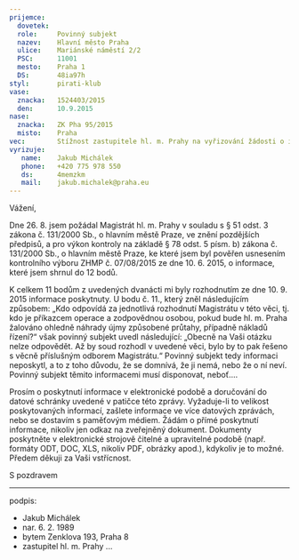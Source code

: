 ```yaml
---
prijemce: 
  dovetek:  
  role:     Povinný subjekt
  nazev:    Hlavní město Praha
  ulice:    Mariánské náměstí 2/2
  PSC:      11001
  mesto:    Praha 1
  DS:       48ia97h
styl:       pirati-klub
vase:
  znacka:   1524403/2015
  den:      10.9.2015
nase:
  znacka:   ZK Pha 95/2015
  misto:    Praha
vec:        Stížnost zastupitele hl. m. Prahy na vyřizování žádosti o informace
vyrizuje:   
   name:    Jakub Michálek
   phone:   +420 775 978 550
   ds:      4memzkm
   mail:    jakub.michalek@praha.eu
---
```


Vážení,

Dne 26. 8. jsem požádal Magistrát hl. m. Prahy v souladu s § 51 odst. 3 zákona č. 131/2000 Sb., o hlavním městě Praze, ve znění pozdějších
předpisů, a pro výkon kontroly na základě § 78 odst. 5 písm. b) zákona č. 131/2000 Sb., o hlavním městě Praze, ke které jsem byl pověřen usnesením kontrolního výboru ZHMP č. 07/08/2015 ze dne 10. 6. 2015, o informace, které jsem shrnul do 12 bodů.

K celkem 11 bodům z uvedených dvanácti mi byly rozhodnutím ze dne 10. 9. 2015 informace poskytnuty. U bodu č. 11., který zněl následujícím způsobem: „Kdo odpovídá za jednotlivá rozhodnutí Magistrátu v této věci, tj. kdo je příkazcem operace a zodpovědnou osobou, pokud bude hl. m. Praha žalováno ohledně náhrady újmy způsobené průtahy, případně nákladů řízení?“ však povinný subjekt uvedl následující: „Obecně na Vaši otázku nelze odpovědět. Až by soud rozhodl v uvedené věci, bylo by to pak řešeno s věcně příslušným odborem Magistrátu.“ Povinný subjekt tedy informaci neposkytl, a to z toho důvodu, že se domnívá, že ji nemá, nebo že o ní neví. Povinný subjekt těmito informacemi musí disponovat, neboť....

Prosím o poskytnutí informace v elektronické podobě a doručování do datové schránky uvedené v patičce této zprávy. Vyžaduje-li to velikost poskytovaných informací, zašlete informace ve více datových zprávách, nebo se dostavím s paměťovým médiem. Žádám o přímé poskytnutí informace, nikoliv jen odkaz na zveřejněný dokument. Dokumenty poskytněte v elektronické strojově čitelné a upravitelné podobě (např. formáty ODT, DOC, XLS, nikoliv PDF, obrázky apod.), kdykoliv je to možné. Předem děkuji za Vaši vstřícnost. 

S pozdravem

---
podpis: 
  - Jakub Michálek
  - nar. 6. 2. 1989
  - bytem Zenklova 193, Praha 8
  - zastupitel hl. m. Prahy
...
